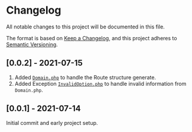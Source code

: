 # Changelog
All notable changes to this project will be documented in this file.

The format is based on [Keep a Changelog](https://keepachangelog.com/en/1.0.0/),
and this project adheres to [Semantic Versioning](https://semver.org/spec/v2.0.0.html).

## [0.0.2] - 2021-07-15
1. Added [`Domain.php`](src/Domain.php) to handle the Route structure generate.
2. Added Exception [`InvalidOption.php`](src/Exceptions/InvalidOption.php) to handle invalid information from `Domain.php`.

## [0.0.1] - 2021-07-14
Initial commit and early project setup.
